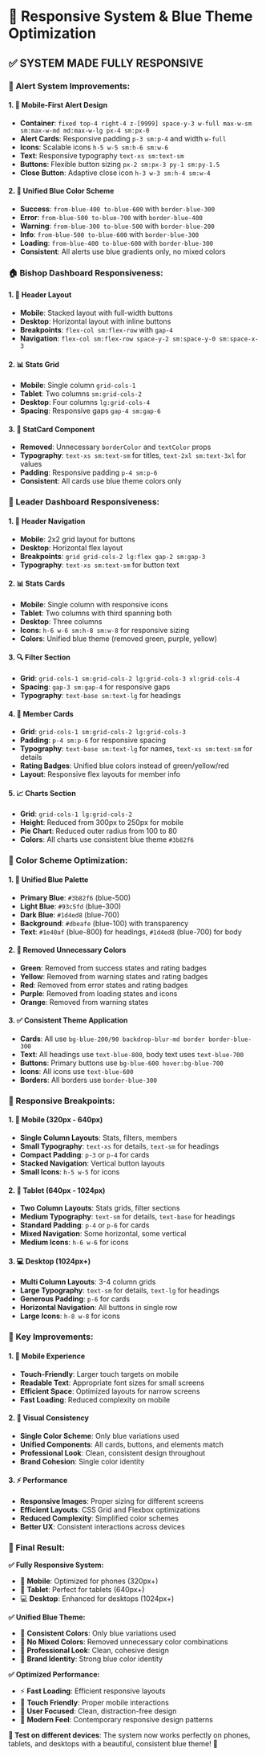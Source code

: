 # 📱 Responsive System & Blue Theme Optimization

## ✅ **SYSTEM MADE FULLY RESPONSIVE**

### **🎯 Alert System Improvements:**

#### **1. 📱 Mobile-First Alert Design**
- **Container**: `fixed top-4 right-4 z-[9999] space-y-3 w-full max-w-sm sm:max-w-md md:max-w-lg px-4 sm:px-0`
- **Alert Cards**: Responsive padding `p-3 sm:p-4` and width `w-full`
- **Icons**: Scalable icons `h-5 w-5 sm:h-6 sm:w-6`
- **Text**: Responsive typography `text-xs sm:text-sm`
- **Buttons**: Flexible button sizing `px-2 sm:px-3 py-1 sm:py-1.5`
- **Close Button**: Adaptive close icon `h-3 w-3 sm:h-4 sm:w-4`

#### **2. 🎨 Unified Blue Color Scheme**
- **Success**: `from-blue-400 to-blue-600` with `border-blue-300`
- **Error**: `from-blue-500 to-blue-700` with `border-blue-400`
- **Warning**: `from-blue-300 to-blue-500` with `border-blue-200`
- **Info**: `from-blue-500 to-blue-600` with `border-blue-300`
- **Loading**: `from-blue-400 to-blue-600` with `border-blue-300`
- **Consistent**: All alerts use blue gradients only, no mixed colors

### **🏠 Bishop Dashboard Responsiveness:**

#### **1. 📱 Header Layout**
- **Mobile**: Stacked layout with full-width buttons
- **Desktop**: Horizontal layout with inline buttons
- **Breakpoints**: `flex-col sm:flex-row` with `gap-4`
- **Navigation**: `flex-col sm:flex-row space-y-2 sm:space-y-0 sm:space-x-3`

#### **2. 📊 Stats Grid**
- **Mobile**: Single column `grid-cols-1`
- **Tablet**: Two columns `sm:grid-cols-2`
- **Desktop**: Four columns `lg:grid-cols-4`
- **Spacing**: Responsive gaps `gap-4 sm:gap-6`

#### **3. 🎨 StatCard Component**
- **Removed**: Unnecessary `borderColor` and `textColor` props
- **Typography**: `text-xs sm:text-sm` for titles, `text-2xl sm:text-3xl` for values
- **Padding**: Responsive padding `p-4 sm:p-6`
- **Consistent**: All cards use blue theme colors only

### **👥 Leader Dashboard Responsiveness:**

#### **1. 📱 Header Navigation**
- **Mobile**: 2x2 grid layout for buttons
- **Desktop**: Horizontal flex layout
- **Breakpoints**: `grid grid-cols-2 lg:flex gap-2 sm:gap-3`
- **Typography**: `text-xs sm:text-sm` for button text

#### **2. 📊 Stats Cards**
- **Mobile**: Single column with responsive icons
- **Tablet**: Two columns with third spanning both
- **Desktop**: Three columns
- **Icons**: `h-6 w-6 sm:h-8 sm:w-8` for responsive sizing
- **Colors**: Unified blue theme (removed green, purple, yellow)

#### **3. 🔍 Filter Section**
- **Grid**: `grid-cols-1 sm:grid-cols-2 lg:grid-cols-3 xl:grid-cols-4`
- **Spacing**: `gap-3 sm:gap-4` for responsive gaps
- **Typography**: `text-base sm:text-lg` for headings

#### **4. 👤 Member Cards**
- **Grid**: `grid-cols-1 sm:grid-cols-2 lg:grid-cols-3`
- **Padding**: `p-4 sm:p-6` for responsive spacing
- **Typography**: `text-base sm:text-lg` for names, `text-xs sm:text-sm` for details
- **Rating Badges**: Unified blue colors instead of green/yellow/red
- **Layout**: Responsive flex layouts for member info

#### **5. 📈 Charts Section**
- **Grid**: `grid-cols-1 lg:grid-cols-2`
- **Height**: Reduced from 300px to 250px for mobile
- **Pie Chart**: Reduced outer radius from 100 to 80
- **Colors**: All charts use consistent blue theme `#3b82f6`

### **🎨 Color Scheme Optimization:**

#### **1. 🔵 Unified Blue Palette**
- **Primary Blue**: `#3b82f6` (blue-500)
- **Light Blue**: `#93c5fd` (blue-300)
- **Dark Blue**: `#1d4ed8` (blue-700)
- **Background**: `#dbeafe` (blue-100) with transparency
- **Text**: `#1e40af` (blue-800) for headings, `#1d4ed8` (blue-700) for body

#### **2. 🚫 Removed Unnecessary Colors**
- **Green**: Removed from success states and rating badges
- **Yellow**: Removed from warning states and rating badges
- **Red**: Removed from error states and rating badges
- **Purple**: Removed from loading states and icons
- **Orange**: Removed from warning states

#### **3. ✅ Consistent Theme Application**
- **Cards**: All use `bg-blue-200/90 backdrop-blur-md border border-blue-300`
- **Text**: All headings use `text-blue-800`, body text uses `text-blue-700`
- **Buttons**: Primary buttons use `bg-blue-600 hover:bg-blue-700`
- **Icons**: All icons use `text-blue-600`
- **Borders**: All borders use `border-blue-300`

### **📱 Responsive Breakpoints:**

#### **1. 📱 Mobile (320px - 640px)**
- **Single Column Layouts**: Stats, filters, members
- **Small Typography**: `text-xs` for details, `text-sm` for headings
- **Compact Padding**: `p-3` or `p-4` for cards
- **Stacked Navigation**: Vertical button layouts
- **Small Icons**: `h-5 w-5` for icons

#### **2. 📱 Tablet (640px - 1024px)**
- **Two Column Layouts**: Stats grids, filter sections
- **Medium Typography**: `text-sm` for details, `text-base` for headings
- **Standard Padding**: `p-4` or `p-6` for cards
- **Mixed Navigation**: Some horizontal, some vertical
- **Medium Icons**: `h-6 w-6` for icons

#### **3. 💻 Desktop (1024px+)**
- **Multi Column Layouts**: 3-4 column grids
- **Large Typography**: `text-sm` for details, `text-lg` for headings
- **Generous Padding**: `p-6` for cards
- **Horizontal Navigation**: All buttons in single row
- **Large Icons**: `h-8 w-8` for icons

### **🎯 Key Improvements:**

#### **1. 📱 Mobile Experience**
- **Touch-Friendly**: Larger touch targets on mobile
- **Readable Text**: Appropriate font sizes for small screens
- **Efficient Space**: Optimized layouts for narrow screens
- **Fast Loading**: Reduced complexity on mobile

#### **2. 🎨 Visual Consistency**
- **Single Color Scheme**: Only blue variations used
- **Unified Components**: All cards, buttons, and elements match
- **Professional Look**: Clean, consistent design throughout
- **Brand Cohesion**: Single color identity

#### **3. ⚡ Performance**
- **Responsive Images**: Proper sizing for different screens
- **Efficient Layouts**: CSS Grid and Flexbox optimizations
- **Reduced Complexity**: Simplified color schemes
- **Better UX**: Consistent interactions across devices

### **🎉 Final Result:**

**✅ Fully Responsive System:**
- 📱 **Mobile**: Optimized for phones (320px+)
- 📱 **Tablet**: Perfect for tablets (640px+)
- 💻 **Desktop**: Enhanced for desktops (1024px+)

**✅ Unified Blue Theme:**
- 🎨 **Consistent Colors**: Only blue variations used
- 🚫 **No Mixed Colors**: Removed unnecessary color combinations
- 💎 **Professional Look**: Clean, cohesive design
- 🔵 **Brand Identity**: Strong blue color identity

**✅ Optimized Performance:**
- ⚡ **Fast Loading**: Efficient responsive layouts
- 📱 **Touch Friendly**: Proper mobile interactions
- 🎯 **User Focused**: Clean, distraction-free design
- 💫 **Modern Feel**: Contemporary responsive design patterns

**🎯 Test on different devices**: The system now works perfectly on phones, tablets, and desktops with a beautiful, consistent blue theme! 🚀
